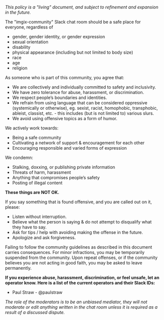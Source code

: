 *This policy is a "living" document, and subject to refinement and expansion in the future.*

The "imgix-community" Slack chat room should be a safe place for everyone, regardless of

- gender, gender identity, or gender expression
- sexual orientation
- disability
- physical appearance (including but not limited to body size)
- race
- age
- religion

As someone who is part of this community, you agree that:

* We are collectively and individually committed to safety and inclusivity.
* We have zero tolerance for abuse, harassment, or discrimination.
* We respect people’s boundaries and identities.
* We refrain from using language that can be considered oppressive (systemically or otherwise), eg. sexist, racist, homophobic, transphobic, ableist, classist, etc. - this includes (but is not limited to) various slurs.
* We avoid using offensive topics as a form of humor.


We actively work towards:

* Being a safe community
* Cultivating a network of support & encouragement for each other
* Encouraging responsible and varied forms of expression


We condemn:

* Stalking, doxxing, or publishing private information
* Threats of harm, harassment
* Anything that compromises people’s safety
* Posting of illegal content

**These things are NOT OK.**

If you say something that is found offensive, and you are called out on it, please:

* Listen without interruption.
* Believe what the person is saying & do not attempt to disqualify what they have to say.
* Ask for tips / help with avoiding making the offense in the future.
* Apologize and ask forgiveness.

Failing to follow the community guidelines as described in this document carries consequences. For minor infractions, you may be temporarily suspended from the community. Upon repeat offenses, or if the community believes you are not acting in good faith, you may be asked to leave permanently.


**If you experience abuse, harassment, discrimination, or feel unsafe, let an operator know. Here is a list of the current operators and their Slack IDs:**

* Paul Straw - @paulstraw

*The role of the moderators is to be an unbiased mediator, they will not moderate or edit anything written in the chat room unless it is required as a result of a discussed dispute.*

